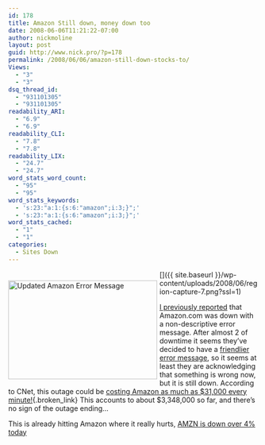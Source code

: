 ```yaml
---
id: 178
title: Amazon Still down, money down too
date: 2008-06-06T11:21:22-07:00
author: nickmoline
layout: post
guid: http://www.nick.pro/?p=178
permalink: /2008/06/06/amazon-still-down-stocks-to/
Views:
  - "3"
  - "3"
dsq_thread_id:
  - "931101305"
  - "931101305"
readability_ARI:
  - "6.9"
  - "6.9"
readability_CLI:
  - "7.8"
  - "7.8"
readability_LIX:
  - "24.7"
  - "24.7"
word_stats_word_count:
  - "95"
  - "95"
word_stats_keywords:
  - 's:23:"a:1:{s:6:"amazon";i:3;}";'
  - 's:23:"a:1:{s:6:"amazon";i:3;}";'
word_stats_cached:
  - "1"
  - "1"
categories:
  - Sites Down
---
```

[<img src="{{ site.baseurl }}/wp-content/uploads/2008/06/region-capture-7-300x199.png" title="Updated Amazon Error Message" alt="Updated Amazon Error Message" width="300" height="199" align="left" style="margin-top:20px;margin-right:5px;margin-bottom:5px" data-recalc-dims="1" />]({{ site.baseurl }}/wp-content/uploads/2008/06/region-capture-7.png?ssl=1)

[I previously reported](https://www.nick.pro/2008/06/06/amazon-down-but-not-out/) that Amazon.com was down with a non-descriptive error message. After almost 2 of downtime it seems they&#8217;ve decided to have a [friendlier error message](https://www.nick.pro/wp-content/uploads/2008/06/region-capture-7.png), so it seems at least they are acknowledging that something is wrong now, but it is still down. According to CNet, this outage could be [costing Amazon as much as $31,000 every minute!](http://news.cnet.com/8301-10784_3-9962010-7.html){.broken_link} This accounts to about $3,348,000 so far, and there&#8217;s no sign of the outage ending&#8230;

This is already hitting Amazon where it really hurts, [AMZN is down over 4% today](http://finance.google.com/finance?q=NASDAQ:AMZN)